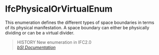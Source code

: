 IfcPhysicalOrVirtualEnum
========================
This enumeration defines the different types of space boundaries in terms of
its physical manifestation. A space boundary can either be physically dividing
or can be a virtual divider.  
  
> HISTORY  New enumeration in IFC2.0  
[ _bSI
Documentation_](https://standards.buildingsmart.org/IFC/DEV/IFC4_2/FINAL/HTML/schema/ifcproductextension/lexical/ifcphysicalorvirtualenum.htm)


